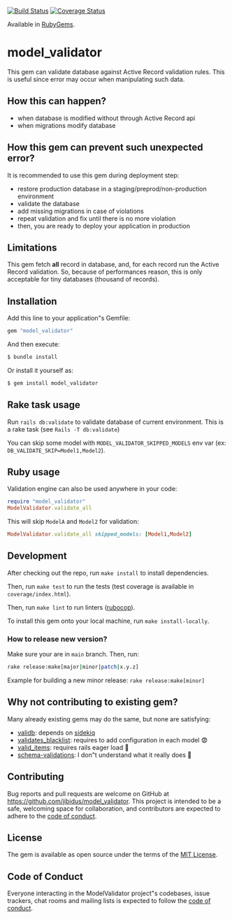 [![Build Status](https://www.travis-ci.com/jibidus/model_validation.svg?branch=main)](https://www.travis-ci.com/jibidus/model_validation)
[![Coverage Status](https://coveralls.io/repos/github/jibidus/model_validation/badge.svg?branch=main)](https://coveralls.io/github/jibidus/model_validation?branch=main)

Available in [RubyGems](https://rubygems.org/gems/model_validator).

# model_validator

This gem can validate database against Active Record validation rules.
This is useful since error may occur when manipulating such data.

## How this can happen?

- when database is modified without through Active Record api
- when migrations modify database

## How this gem can prevent such unexpected error?

It is recommended to use this gem during deployment step:

- restore production database in a staging/preprod/non-production environment
- validate the database
- add missing migrations in case of violations
- repeat validation and fix until there is no more violation
- then, you are ready to deploy your application in production

## Limitations

This gem fetch **all** record in database, and, for each record run the Active Record validation.
So, because of performances reason, this is only acceptable for tiny databases (thousand of records).

## Installation

Add this line to your application"s Gemfile:

```ruby
gem "model_validator"
```

And then execute:

```bash
$ bundle install
```

Or install it yourself as:

```bash
$ gem install model_validator
```

## Rake task usage

Run `rails db:validate` to validate database of current environment. This is a rake task (see `Rails -T db:validate`)

You can skip some model with `MODEL_VALIDATOR_SKIPPED_MODELS` env var (ex: `DB_VALIDATE_SKIP=Model1,Model2`).

## Ruby usage

Validation engine can also be used anywhere in your code:

```ruby
require "model_validator"
ModelValidator.validate_all
```

This will skip `ModelA` and `Model2` for validation:

```ruby
ModelValidator.validate_all skipped_models: [Model1,Model2]
```

## Development

After checking out the repo, run `make install` to install dependencies.

Then, run `make test` to run the tests (test coverage is available in `coverage/index.html`).

Then, run `make lint` to run linters ([rubocop](https://github.com/rubocop-hq/rubocop)).

To install this gem onto your local machine, run `make install-locally`.

### How to release new version?

Make sure your are in `main` branch. Then, run:
```bash
rake release:make[major|minor|patch|x.y.z]
```

Example for building a new minor release: `rake release:make[minor]`

## Why not contributing to existing gem?

Many already existing gems may do the same, but none are satisfying:

- [validb](https://github.com/jgeiger/validb): depends on [sidekiq](https://github.com/mperham/sidekiq)
- [validates_blacklist](https://www.rubydoc.info/gems/validates_blacklist/0.0.1): requires to add configuration in each model 😨
- [valid_items](https://rubygems.org/gems/valid_items): requires rails eager load 🤔
- [schema-validations](https://github.com/robworley/schema-validations): I don"t understand what it really does 🤪

## Contributing

Bug reports and pull requests are welcome on GitHub at https://github.com/jibidus/model_validator. This project is intended to be a safe, welcoming space for collaboration, and contributors are expected to adhere to the [code of conduct](https://github.com/[USERNAME]/model_validator/blob/master/CODE_OF_CONDUCT.md).

## License

The gem is available as open source under the terms of the [MIT License](https://opensource.org/licenses/MIT).

## Code of Conduct

Everyone interacting in the ModelValidator project"s codebases, issue trackers, chat rooms and mailing lists is expected to follow the [code of conduct](https://github.com/[USERNAME]/model_validator/blob/master/CODE_OF_CONDUCT.md).

